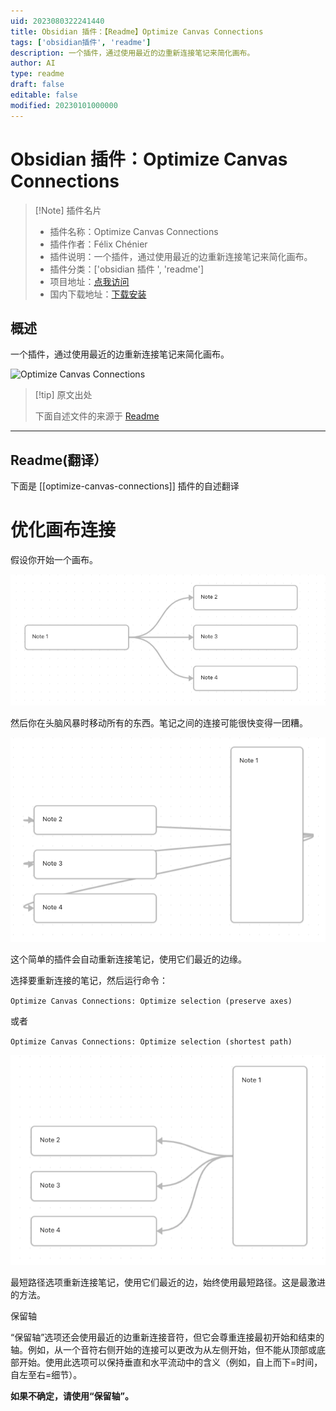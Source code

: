 ```yaml
---
uid: 2023080322241440
title: Obsidian 插件：【Readme】Optimize Canvas Connections
tags: ['obsidian插件', 'readme']
description: 一个插件，通过使用最近的边重新连接笔记来简化画布。
author: AI
type: readme
draft: false
editable: false
modified: 20230101000000
---
```


# Obsidian 插件：Optimize Canvas Connections

> [!Note] 插件名片
> - 插件名称：Optimize Canvas Connections
> - 插件作者：Félix Chénier
> - 插件说明：一个插件，通过使用最近的边重新连接笔记来简化画布。
> - 插件分类：['obsidian 插件 ', 'readme']
> - 项目地址：[点我访问](https://github.com/felixchenier/obsidian-optimize-canvas-connections)
> - 国内下载地址：[下载安装](https://pkmer.cn/products/plugin/pluginMarket/?optimize-canvas-connections)

## 概述

一个插件，通过使用最近的边重新连接笔记来简化画布。

![Optimize Canvas Connections](https://cdn.pkmer.cn/covers/optimize-canvas-connections.png!pkmer)

> [!tip] 原文出处
>
>下面自述文件的来源于 [Readme](https://ghproxy.net/https://raw.githubusercontent.com/felixchenier/obsidian-optimize-canvas-connections/master/README.md)
>

---

## Readme(翻译）

下面是 [[optimize-canvas-connections]] 插件的自述翻译

# 优化画布连接

假设你开始一个画布。

![图1](https://github.com/felixchenier/obsidian-optimize-canvas-connections/raw/master/images/fig1.png)

然后你在头脑风暴时移动所有的东西。笔记之间的连接可能很快变得一团糟。

![图2](https://github.com/felixchenier/obsidian-optimize-canvas-connections/raw/master/images/fig2.png)

这个简单的插件会自动重新连接笔记，使用它们最近的边缘。

选择要重新连接的笔记，然后运行命令：

`Optimize Canvas Connections: Optimize selection (preserve axes)`

或者

`Optimize Canvas Connections: Optimize selection (shortest path)`

![图3](https://github.com/felixchenier/obsidian-optimize-canvas-connections/raw/master/images/fig3.png)

最短路径选项重新连接笔记，使用它们最近的边，始终使用最短路径。这是最激进的方法。

保留轴

“保留轴”选项还会使用最近的边重新连接音符，但它会尊重连接最初开始和结束的轴。例如，从一个音符右侧开始的连接可以更改为从左侧开始，但不能从顶部或底部开始。使用此选项可以保持垂直和水平流动中的含义（例如，自上而下=时间，自左至右=细节）。

**如果不确定，请使用“保留轴”。**
